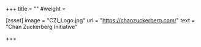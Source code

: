 +++
title = ""
#weight = 

[asset]
    image = "CZI_Logo.jpg"
    url = "https://chanzuckerberg.com/"
    text = "Chan Zuckerberg Initiative"

+++
